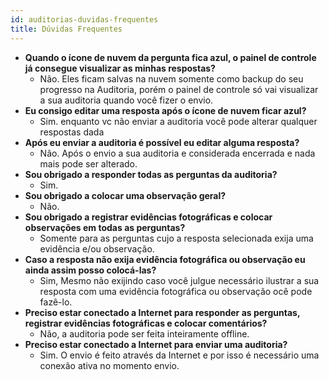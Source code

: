 ```yaml
---
id: auditorias-duvidas-frequentes
title: Dúvidas Frequentes
---
```


- **Quando o ícone de nuvem da pergunta fica azul, o painel de controle já consegue visualizar as minhas respostas?**
    - Não. Eles ficam salvas na nuvem somente como backup do seu progresso na Auditoria, porém o painel de controle só vai visualizar a sua auditoria quando você fizer o envio.
- **Eu consigo editar uma resposta após o ícone de nuvem ficar azul?**
    - Sim. enquanto vc não enviar a auditoria você pode alterar qualquer respostas dada
- **Após eu enviar a auditoria é possível eu editar alguma resposta?**
    - Não. Após o envio a sua auditoria e considerada encerrada e nada mais pode ser alterado.
- **Sou obrigado a responder todas as perguntas da auditoria?**
    - Sim.
- **Sou obrigado a colocar uma observação geral?**
    - Não.
- **Sou obrigado a registrar evidências fotográficas e colocar observações em todas as perguntas?**
    - Somente para as perguntas cujo a resposta selecionada exija uma evidência e/ou observação.
- **Caso a resposta não exija evidência fotográfica ou observação eu ainda assim posso colocá-las?**
    - Sim, Mesmo não exijindo caso você julgue necessário ilustrar a sua resposta com uma evidência fotográfica ou observação ocê pode fazê-lo.
- **Preciso estar conectado a Internet para responder as perguntas, registrar evidências fotográficas e colocar comentários?**
    - Não, a auditoria pode ser feita inteiramente offline.
- **Preciso estar conectado a Internet para enviar uma auditoria?**
    - Sim. O envio é feito através da Internet e por isso é necessário uma conexão ativa no momento envio.